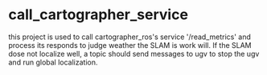 # call_cartographer_service

this project is used to call cartographer_ros's service '/read_metrics' 
and process its responds to judge weather the SLAM is work will.
If the SLAM dose not localize well, a topic should send messages to ugv
to stop the ugv and run global localization. 

